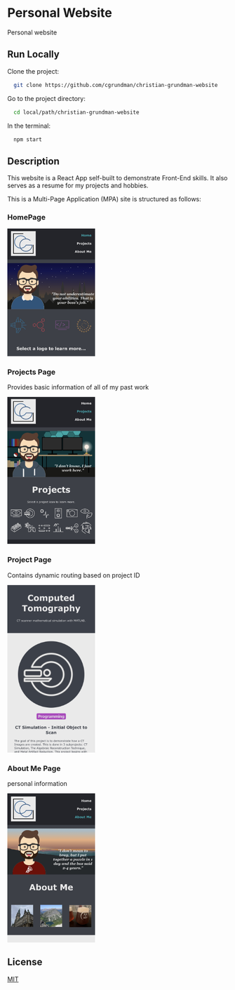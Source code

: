 # Personal Website

Personal website

## Run Locally

Clone the project:

```bash
  git clone https://github.com/cgrundman/christian-grundman-website
```

Go to the project directory:

```bash
  cd local/path/christian-grundman-website
```

In the terminal:

```bash
  npm start
```

## Description

This website is a React App self-built to demonstrate Front-End skills. It also serves as a resume for my projects and hobbies. 

This is a Multi-Page Application (MPA) site is structured as follows:

### HomePage

<img src="https://github.com/cgrundman/christian-grundman-website/blob/master/readme-images/homepage.jpeg" width="200" />
  
### Projects Page

Provides basic information of all of my past work

<img src="https://github.com/cgrundman/christian-grundman-website/blob/master/readme-images/projects-page.jpeg" width="200" />

### Project Page 

Contains dynamic routing based on project ID

<img src="https://github.com/cgrundman/christian-grundman-website/blob/master/readme-images/project-page.jpeg" width="200" />

### About Me Page 

personal information

<img src="https://github.com/cgrundman/christian-grundman-website/blob/master/readme-images/about-me-page.jpeg" width="200" />

## License

[MIT](https://choosealicense.com/licenses/mit/)

